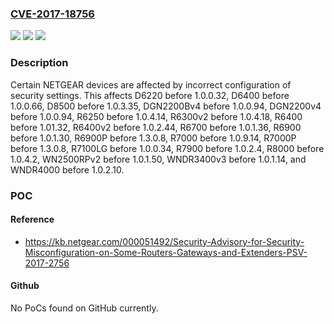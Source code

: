 ### [CVE-2017-18756](https://cve.mitre.org/cgi-bin/cvename.cgi?name=CVE-2017-18756)
![](https://img.shields.io/static/v1?label=Product&message=n%2Fa&color=blue)
![](https://img.shields.io/static/v1?label=Version&message=n%2Fa&color=blue)
![](https://img.shields.io/static/v1?label=Vulnerability&message=n%2Fa&color=brighgreen)

### Description

Certain NETGEAR devices are affected by incorrect configuration of security settings. This affects D6220 before 1.0.0.32, D6400 before 1.0.0.66, D8500 before 1.0.3.35, DGN2200Bv4 before 1.0.0.94, DGN2200v4 before 1.0.0.94, R6250 before 1.0.4.14, R6300v2 before 1.0.4.18, R6400 before 1.01.32, R6400v2 before 1.0.2.44, R6700 before 1.0.1.36, R6900 before 1.0.1.30, R6900P before 1.3.0.8, R7000 before 1.0.9.14, R7000P before 1.3.0.8, R7100LG before 1.0.0.34, R7900 before 1.0.2.4, R8000 before 1.0.4.2, WN2500RPv2 before 1.0.1.50, WNDR3400v3 before 1.0.1.14, and WNDR4000 before 1.0.2.10.

### POC

#### Reference
- https://kb.netgear.com/000051492/Security-Advisory-for-Security-Misconfiguration-on-Some-Routers-Gateways-and-Extenders-PSV-2017-2756

#### Github
No PoCs found on GitHub currently.

